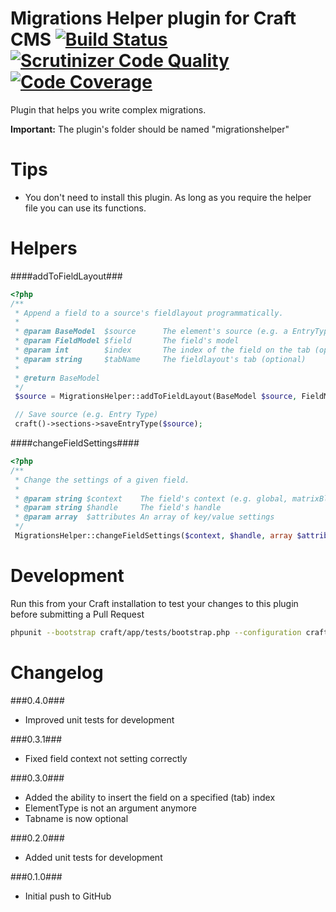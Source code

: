 Migrations Helper plugin for Craft CMS [![Build Status](https://travis-ci.org/boboldehampsink/migrationshelper.svg?branch=develop)](https://travis-ci.org/boboldehampsink/migrationshelper) [![Scrutinizer Code Quality](https://scrutinizer-ci.com/g/boboldehampsink/migrationshelper/badges/quality-score.png?b=develop)](https://scrutinizer-ci.com/g/boboldehampsink/migrationshelper/?branch=develop) [![Code Coverage](https://scrutinizer-ci.com/g/boboldehampsink/migrationshelper/badges/coverage.png?b=develop)](https://scrutinizer-ci.com/g/boboldehampsink/migrationshelper/?branch=develop)
=================

Plugin that helps you write complex migrations.

__Important:__
The plugin's folder should be named "migrationshelper"

Tips
=================

* You don't need to install this plugin. As long as you require the helper file you can use its functions.

Helpers
=================

####addToFieldLayout###
```php
<?php
/**
 * Append a field to a source's fieldlayout programmatically.
 *
 * @param BaseModel  $source      The element's source (e.g. a EntryTypeModel or CategoryGroupModel)
 * @param FieldModel $field       The field's model
 * @param int        $index       The index of the field on the tab (optional - defaults to 0)
 * @param string     $tabName     The fieldlayout's tab (optional)
 *
 * @return BaseModel
 */
 $source = MigrationsHelper::addToFieldLayout(BaseModel $source, FieldModel $field, $index = 0, $tabName = '');

 // Save source (e.g. Entry Type)
 craft()->sections->saveEntryType($source);
```

####changeFieldSettings####
```php
<?php
/**
 * Change the settings of a given field.
 *
 * @param string $context    The field's context (e.g. global, matrixBlockType:1, etc.)
 * @param string $handle     The field's handle
 * @param array  $attributes An array of key/value settings
 */
 MigrationsHelper::changeFieldSettings($context, $handle, array $attributes);
```

Development
=================
Run this from your Craft installation to test your changes to this plugin before submitting a Pull Request
```bash
phpunit --bootstrap craft/app/tests/bootstrap.php --configuration craft/plugins/migrationshelper/phpunit.xml.dist --coverage-clover coverage.clover craft/plugins/migrationshelper/tests
```

Changelog
=================
###0.4.0###
- Improved unit tests for development

###0.3.1###
- Fixed field context not setting correctly

###0.3.0###
- Added the ability to insert the field on a specified (tab) index
- ElementType is not an argument anymore
- Tabname is now optional

###0.2.0###
- Added unit tests for development

###0.1.0###
- Initial push to GitHub

